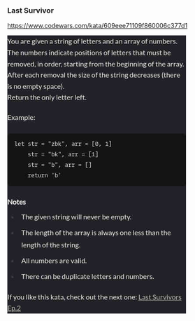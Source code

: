 ### Last Survivor

https://www.codewars.com/kata/609eee71109f860006c377d1

![description](./description.jpg "Description")
